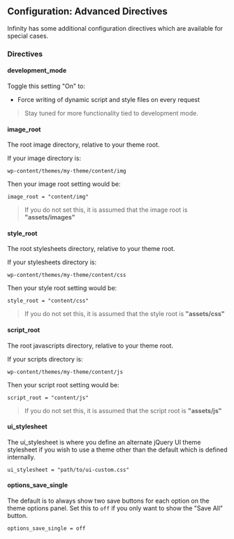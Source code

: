 ## Configuration: Advanced Directives

Infinity has some additional configuration directives which are available for special cases.

### Directives

#### development\_mode

Toggle this setting "On" to:

* Force writing of dynamic script and style files on every request

> Stay tuned for more functionality tied to development mode.

#### image\_root

The root image directory, relative to your theme root.

If your image directory is:

	wp-content/themes/my-theme/content/img

Then your image root setting would be:

	image_root = "content/img"

> If you do not set this, it is assumed that the image root is **"assets/images"**

#### style\_root

The root stylesheets directory, relative to your theme root.

If your stylesheets directory is:

	wp-content/themes/my-theme/content/css

Then your style root setting would be:

	style_root = "content/css"

> If you do not set this, it is assumed that the style root is **"assets/css"**

#### script\_root

The root javascripts directory, relative to your theme root.

If your scripts directory is:

	wp-content/themes/my-theme/content/js

Then your script root setting would be:

	script_root = "content/js"

> If you do not set this, it is assumed that the script root is **"assets/js"**

#### ui\_stylesheet

The ui\_stylesheet is where you define an alternate jQuery UI theme stylesheet if you wish
to use a theme other than the default which is defined internally.

	ui_stylesheet = "path/to/ui-custom.css"

#### options\_save\_single

The default is to always show two save buttons for each option on the theme options panel.
Set this to `off` if you only want to show the "Save All" button.

	options_save_single = off
